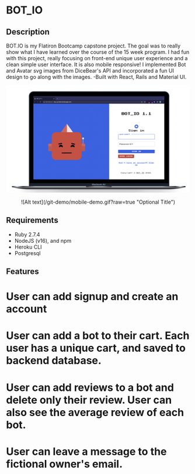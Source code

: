 # BOT_IO

## Description

BOT.IO is my Flatiron Bootcamp capstone project. The goal was to really show what I have learned over the course of the 15 week program. I had fun with this project, really focusing on front-end unique user experience and a clean simple user interface. It is also mobile responsive! I implemented Bot and Avatar svg images from DiceBear's API and incorporated a fun UI design to go along with the images. -Built with React, Rails and Material UI. 

![Alt text](/git-demo/login.png?raw=true "Optional Title")
<p align="center">![Alt text](/git-demo/mobile-demo.gif?raw=true "Optional Title")</p>



## Requirements

- Ruby 2.7.4
- NodeJS (v16), and npm
- Heroku CLI
- Postgresql
 


## Features

# User can add signup and create an account

# User can add a bot to their cart. Each user has a unique cart, and saved to backend database.

# User can add reviews to a bot and delete only their review. User can also see the average review of each bot.

# User can leave a message to the fictional owner's email.

